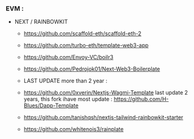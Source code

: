 

### EVM :

- NEXT / RAINBOWKIT
    - https://github.com/scaffold-eth/scaffold-eth-2
    - https://github.com/turbo-eth/template-web3-app
    - https://github.com/Envoy-VC/boilr3
    - https://github.com/Pedrojok01/Next-Web3-Boilerplate
      
    - LAST UPDATE more than 2 year :
    - https://github.com/0xverin/Nextjs-Wagmi-Template last update 2 years, this fork ihave most update : https://github.com/H-Blues/Dapp-Template
    - https://github.com/tanishqsh/nextjs-tailwind-rainbowkit-starter
    - https://github.com/whitenois3/rainplate
